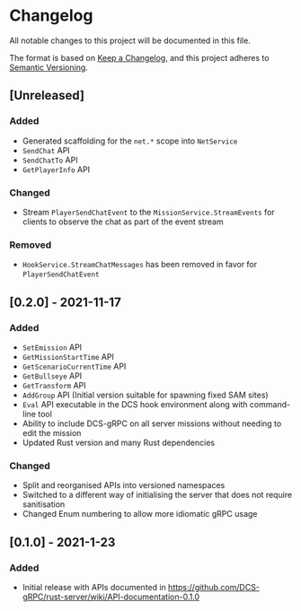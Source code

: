 # Changelog
All notable changes to this project will be documented in this file.

The format is based on [Keep a Changelog](https://keepachangelog.com/en/1.0.0/),
and this project adheres to [Semantic Versioning](https://semver.org/spec/v2.0.0.html).

## [Unreleased]
### Added
- Generated scaffolding for the `net.*` scope into `NetService`
- `SendChat` API
- `SendChatTo` API
- `GetPlayerInfo` API

### Changed
- Stream `PlayerSendChatEvent` to the `MissionService.StreamEvents` for clients to observe the chat as part of the event stream

### Removed
- `HookService.StreamChatMessages` has been removed in favor for `PlayerSendChatEvent`

## [0.2.0] - 2021-11-17
### Added
- `SetEmission` API
- `GetMissionStartTime` API
- `GetScenarioCurrentTime` API
- `GetBullseye` API
- `GetTransform` API
- `AddGroup` API (Initial version suitable for spawning fixed SAM sites)
- `Eval` API executable in the DCS hook environment along with command-line tool
- Ability to include DCS-gRPC on all server missions without needing to edit the mission
- Updated Rust version and many Rust dependencies

### Changed
- Split and reorganised APIs into versioned namespaces
- Switched to a different way of initialising the server that does not require sanitisation
- Changed Enum numbering to allow more idiomatic gRPC usage

## [0.1.0] - 2021-1-23
### Added
- Initial release with APIs documented in https://github.com/DCS-gRPC/rust-server/wiki/API-documentation-0.1.0
